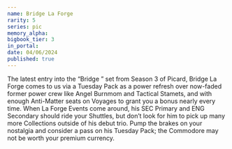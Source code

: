 ```yaml
---
name: Bridge La Forge
rarity: 5
series: pic
memory_alpha:
bigbook_tier: 3
in_portal:
date: 04/06/2024
published: true
---
```


The latest entry into the “Bridge <insert crew name>” set from Season 3 of Picard, Bridge La Forge comes to us via a Tuesday Pack as a power refresh over now-faded former power crew like Angel Burnmom and Tactical Stamets, and with enough Anti-Matter seats on Voyages to grant you a bonus nearly every time. When La Forge Events come around, his SEC Primary and ENG Secondary should ride your Shuttles, but don’t look for him to pick up many more Collections outside of his debut trio. Pump the brakes on your nostalgia and consider a pass on his Tuesday Pack; the Commodore may not be worth your premium currency.
